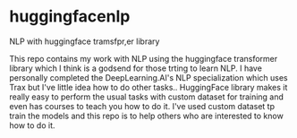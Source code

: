 # huggingfacenlp
NLP with huggingface tramsfpr,er library

This repo contains my work with NLP using the huggingface transformer library which I think is a godsend for those trting to learn NLP. I have personally completed 
the DeepLearning.AI's NLP specialization which uses Trax but I've little idea how to do other tasks.. HuggingFace library makes it really easy to perform the usual tasks 
with custom dataset for training and even has courses to teach you how to do it. I've used custom dataset tp train the models and this repo is to help others who are 
interested to know how to do it. 
